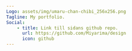 ```yaml
---
Logo: assets/img/umaru-chan-chibi_256x256.png
Tagline: My portfolio.
Social:
    - title: Link till sidans github repo.
      url: https://github.com/Miyarima/design
      icon: github
---
```

